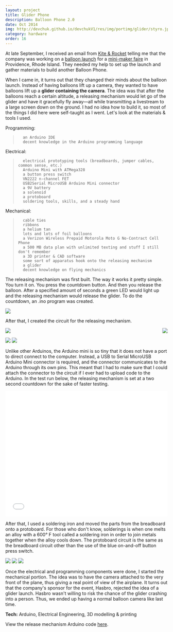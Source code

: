 ```yaml
---
layout: project
title: Glider Phone
description: Balloon Phone 2.0
date: Oct 2014
img: http://devchuk.github.io/devchukV1/res/img/portimg/glider/styro.jpg
category: hardware
order: 16
---
```


At late September, I received an email from [Kite & Rocket](http://kiteandrocket.com/) telling me that the company was working on a [balloon launch](http://devchuk.github.io/portfolio/miscellaneous/balloon.html) for a [mini-maker faire](http://makerfaire.com/) in Providence, Rhode Island. They needed my help to set up the launch and gather materials to build another Balloon Phone.

When I came in, it turns out that they changed their minds about the balloon launch. Instead of having balloons lift up a camera, they wanted to have balloons lift up a <b>glider containing the camera</b>. The idea was that after the balloons reach a certain altitude, a releasing mechanism would let go of the glider and have it gracefully fly away&mdash;all while transmitting a livestream to a large screen down on the ground. I had no idea how to build it, so most of the things I did here were self-taught as I went. Let's look at the materials & tools I used. 

Programming:
>		an Arduino IDE
>		decent knowledge in the Arduino programming language

Electrical:
>		electrical prototyping tools (breadboards, jumper cables, common sense, etc.)
>		Arduino Mini with ATMega328
>		a button press switch
>		VN2222 n-channel FET
>		USB2Serial MicroUSB Arduino Mini connector
>		a 9V battery
>		a solenoid
>		a protoboard
>		soldering tools, skills, and a steady hand

Mechanical:
>		cable ties
>		ribbons
>		a helium tan
>		lots and lots of foil balloons
>		a Verizon Wireless Prepaid Motorola Moto G No-Contract Cell Phone
>		a 500 MB data plan with unlimited texting and stuff I still don't remember
>		a 3D printer & CAD software
>		some sort of apparatus hook onto the releasing mechanism
>		a glider
>		decent knowledge on flying mechanics

The releasing mechanism was first built. The way it works it pretty simple. You turn it on. You press the countdown button. And then you release the balloon. After a specified amount of seconds a green LED would light up and the releasing mechanism would release the glider. To do the countdown, an .ino program was created.

![](http://devchuk.github.io/devchukV1/res/img/portimg/glider/code.png)

After that, I created the circuit for the releasing mechanism.

<img class= "himg" src="http://devchuk.github.io/devchukV1/res/img/portimg/glider/schem.jpg">
<img class="himg" src="http://devchuk.github.io/devchukV1/res/img/portimg/glider/1.jpg" style="float:right">

![](http://devchuk.github.io/devchukV1/res/img/portimg/glider/2.jpg)
![](http://devchuk.github.io/devchukV1/res/img/portimg/glider/3.jpg)

Unlike other Arduinos, the Arduino mini is so tiny that it does not have a port to direct connect to the computer. Instead, a USB to Serial MicroUSB Arduino Mini connector is required, and the connector communicates to the Arduino through its own pins. This meant that I had to make sure that I could attach the connector to the circuit if I ever had to upload code to the Arduino. In the test run below, the releasing mechanism is set at a two second countdown for the sake of faster testing.

<iframe width="100%" height="390" src="//www.youtube.com/embed/kR9CeKd3Egc?rel=0" frameborder="0" allowfullscreen></iframe>

After that, I used a soldering iron and moved the parts from the breadboard onto a protoboard. For those who don't know, solderings is when one melts an alloy with a 600° F tool called a soldering iron in order to join metals together when the alloy cools down. The protoboard circuit is the same as the breadboard circuit other than the use of the blue on-and-off button press switch.

![](http://devchuk.github.io/devchukV1/res/img/portimg/glider/4.jpg)
![](http://devchuk.github.io/devchukV1/res/img/portimg/glider/5.jpg)
![](http://devchuk.github.io/devchukV1/res/img/portimg/glider/6.jpg)

Once the electrical and programming components were done, I started the mechanical portion. The idea was to have the camera attached to the very front of the plane, thus giving a real point of view of the airplane. It turns out that the company's sponsor for the event, Hasbro, rejected the idea of a glider launch. Hasbro wasn't willing to risk the chance of the glider crashing into a person. Thus, we ended up having a normal balloon camera like last time.

**Tech:** Arduino, Electrical Engineering, 3D modelling & printing

View the release mechanism Arduino code [here](https://github.com/devChuk/Playing_With_Code/tree/gh-pages/hardware/glider%20release).